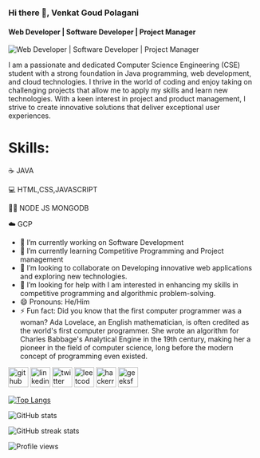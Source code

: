 ### Hi there 👋, Venkat Goud Polagani
#### Web Developer | Software Developer | Project Manager
![Web Developer | Software Developer | Project Manager](https://pbs.twimg.com/profile_banners/1552215012915441664/1688469812/1500x500)

I am a passionate and dedicated Computer Science Engineering (CSE) student with a strong foundation in Java programming, web development, and cloud technologies. 
I thrive in the world of coding and enjoy taking on challenging projects that allow me to apply my skills and learn new technologies. 
With a keen interest in project and product management, I strive to create innovative solutions that deliver exceptional user experiences.


# Skills: 
☕️ JAVA

💻 HTML,CSS,JAVASCRIPT 

👨‍💻 NODE JS MONGODB

☁️ GCP

- 🔭 I’m currently working on Software Development 
- 🌱 I’m currently learning Competitive Programming and Project management 
- 👯 I’m looking to collaborate on Developing innovative web applications and exploring new technologies. 
- 🤔 I’m looking for help with I am interested in enhancing my skills in competitive programming and algorithmic problem-solving. 
- 😄 Pronouns: He/Him 
- ⚡ Fun fact: Did you know that the first computer programmer was a woman? Ada Lovelace, an English mathematician, is often credited as the world's first computer programmer. She wrote an algorithm for Charles Babbage's Analytical Engine in the 19th century, making her a pioneer in the field of computer science, long before the modern concept of programming even existed. 


[<img src='https://cdn.jsdelivr.net/npm/simple-icons@3.0.1/icons/github.svg' alt='github' height='40'>](https://github.com/Venkat-polagani7)  [<img src='https://cdn.jsdelivr.net/npm/simple-icons@3.0.1/icons/linkedin.svg' alt='linkedin' height='40'>](https://www.linkedin.com/in/https://www.linkedin.com/in/venkatgoudpolagani//)  [<img src='https://cdn.jsdelivr.net/npm/simple-icons@3.0.1/icons/twitter.svg' alt='twitter' height='40'>](https://twitter.com/https://twitter.com/1817_venkat)  [<img src='https://cdn.jsdelivr.net/npm/simple-icons@3.0.1/icons/leetcode.svg' alt='leetcode' height='40'>](https://leetcode.com/Venkat_Goud_P/)  [<img src='https://cdn.jsdelivr.net/npm/simple-icons@3.0.1/icons/hackerrank.svg' alt='hackerrank' height='40'>](https://www.hackerrank.com/Venkat_Goud_P?hr_r=1)  [<img src='https://cdn.jsdelivr.net/npm/simple-icons@3.0.1/icons/geeksforgeeks.svg' alt='geeksforgeeks' height='40'>](https://auth.geeksforgeeks.org/user/venkat_p/?utm_source=geeksforgeeks&utm_medium=my_profile&utm_campaign=auth_user)  

[![Top Langs](https://github-readme-stats.vercel.app/api/top-langs/?username=Venkat-polagani7)](https://github.com/anuraghazra/github-readme-stats)

![GitHub stats](https://github-readme-stats.vercel.app/api?username=Venkat-polagani7&show_icons=true)  

![GitHub streak stats](https://streak-stats.demolab.com/?user=Venkat-polagani7)  

![Profile views](https://gpvc.arturio.dev/Venkat-polagani7)  
